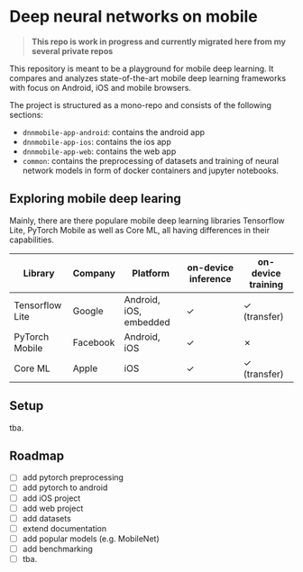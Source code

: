 # Deep neural networks on mobile
> __This repo is work in progress and currently migrated here from my several private repos__

This repository is meant to be a playground for mobile deep learning. It compares and analyzes state-of-the-art mobile deep learning frameworks with focus on Android, iOS and mobile browsers.

The project is structured as a mono-repo and consists of the following sections:
- `dnnmobile-app-android`: contains the android app
- `dnnmobile-app-ios`: contains the ios app
- `dnnmobile-app-web`: contains the web app
- `common`: contains the preprocessing of datasets and training of neural network models in form of docker containers and jupyter notebooks.


## Exploring mobile deep learing
Mainly, there are there populare mobile deep learning libraries Tensorflow Lite, PyTorch Mobile as well as Core ML, all having differences in their capabilities.

| Library         | Company  | Platform               | on-device inference | on-device training |
| --------------- | -------- | ---------------------- | ------------------- | ------------------ |
| Tensorflow Lite | Google   | Android, iOS, embedded | &check;             | &check; (transfer)           |
| PyTorch Mobile  | Facebook | Android, iOS           | &check;             | &cross;            |
| Core ML         | Apple    | iOS                    | &check;             | &check; (transfer)            |

## Setup
tba.


## Roadmap
- [ ] add pytorch preprocessing
- [ ] add pytorch to android
- [ ] add iOS project
- [ ] add web project
- [ ] add datasets
- [ ] extend documentation
- [ ] add popular models (e.g. MobileNet)
- [ ] add benchmarking
- [ ] tba.

